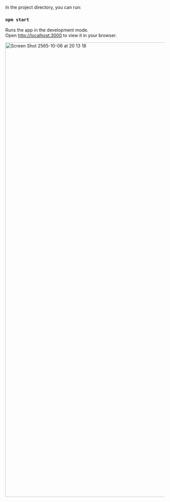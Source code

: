 In the project directory, you can run:

### `npm start`

Runs the app in the development mode.\
Open [http://localhost:3000](http://localhost:3000) to view it in your browser.

<img width="1440" alt="Screen Shot 2565-10-06 at 20 13 18" src="https://user-images.githubusercontent.com/54446123/194322101-1c5fa2a2-d040-4b8b-bf3e-93c714884f54.png">
